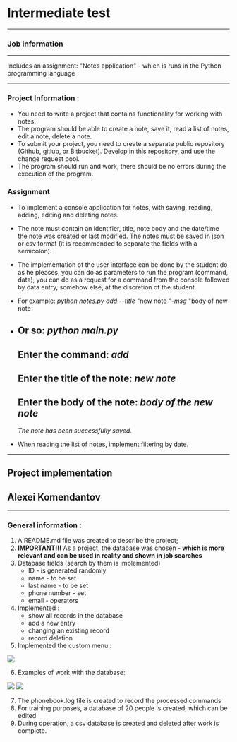 # Intermediate test
---
### Job information
---
Includes an assignment:
"Notes application" - which is
runs in the Python programming language 

---

### Project Information :
* You need to write a project that contains functionality for working with notes.
* The program should be able to create a note, save it, read a list of notes, edit a note, delete a note.
* To submit your project, you need to create a separate public
repository (Github, gitlub, or Bitbucket). Develop in this repository, and use the change request pool.
* The program should run and work, there should be no errors during the execution of the program.
### Assignment
* To implement a console application for notes, with saving, reading, adding, editing and deleting notes. 
* The note must contain an identifier, title, note body and the date/time the note was created or last modified. The notes must be saved in
json or csv format (it is recommended to separate the fields with a semicolon).
* The implementation of the user interface can be done by the student
do as he pleases, you can do as parameters to run the program (command, data), you can do as a request for a command from the console followed by data entry, somehow else, at the discretion of the student.
* For example:
    *python notes.py add --title* "new note "*-msg* "body of new note
* Or so:
    *python main.py*
    ---
    Enter the command: *add*
    ---
    Enter the title of the note: *new note*
    ---
    Enter the body of the note: *body of the new note*
    ---
    *The note has been successfully saved.*

* When reading the list of notes, implement filtering by date.

---
## **Project implementation**
## Alexei Komendantov ##
---
### General information :
1. A README.md file was created to describe the project;
2. **IMPORTANT!!!** As a project, the database was chosen - **which is more
relevant and can be used in reality and shown in job searches**
3. Database fields (search by them is implemented)
    - ID - is generated randomly
    - name - to be set
    - last name - to be set
    - phone number - set 
    - email - operators
4. Implemented :
    - show all records in the database
    - add a new entry
    - changing an existing record
    - record deletion
5. Implemented the custom menu :

<image src="11.png">

6. Examples of work with the database:
<image src="12.png">
<image src="13.png">


7. The phonebook.log file is created to record the processed commands
8. For training purposes, a database of 20 people is created,
which can be edited
9. During operation, a csv database is created and deleted 
after work is complete. 


